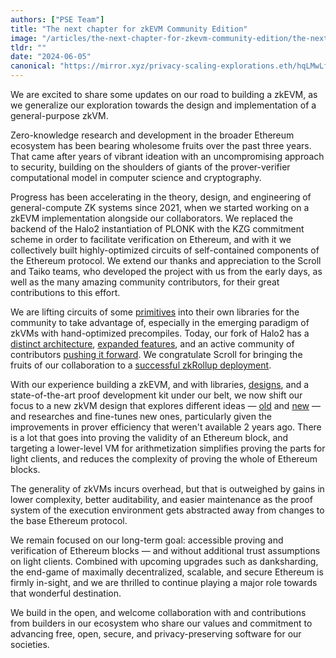 ```yaml
---
authors: ["PSE Team"]
title: "The next chapter for zkEVM Community Edition"
image: "/articles/the-next-chapter-for-zkevm-community-edition/the-next-chapter-for-zkevm-community-edition-cover.webp"
tldr: ""
date: "2024-06-05"
canonical: "https://mirror.xyz/privacy-scaling-explorations.eth/hqLMwLfKmQLj773QCRLTOT-Z8sSUaTEfQpBSdTbitbs"
---
```


We are excited to share some updates on our road to building a zkEVM, as we generalize our exploration towards the design and implementation of a general-purpose zkVM.

Zero-knowledge research and development in the broader Ethereum ecosystem has been bearing wholesome fruits over the past three years. That came after years of vibrant ideation with an uncompromising approach to security, building on the shoulders of giants of the prover-verifier computational model in computer science and cryptography.

Progress has been accelerating in the theory, design, and engineering of general-compute ZK systems since 2021, when we started working on a zkEVM implementation alongside our collaborators. We replaced the backend of the Halo2 instantiation of PLONK with the KZG commitment scheme in order to facilitate verification on Ethereum, and with it we collectively built highly-optimized circuits of self-contained components of the Ethereum protocol. We extend our thanks and appreciation to the Scroll and Taiko teams, who developed the project with us from the early days, as well as the many amazing community contributors, for their great contributions to this effort.

We are lifting circuits of some [primitives](https://github.com/privacy-scaling-explorations/zkevm-circuits/blob/main/zkevm-circuits/src/keccak_circuit.rs) into their own libraries for the community to take advantage of, especially in the emerging paradigm of zkVMs with hand-optimized precompiles. Today, our fork of Halo2 has a [distinct architecture](https://github.com/privacy-scaling-explorations/halo2/pull/254), [expanded features](https://github.com/privacy-scaling-explorations/halo2curves), and an active community of contributors [pushing it forward](https://github.com/privacy-scaling-explorations/halo2/pull/277). We congratulate Scroll for bringing the fruits of our collaboration to a [successful zkRollup deployment](https://scroll.io/blog/founder-letter).

With our experience building a zkEVM, and with libraries, [designs](https://github.com/privacy-scaling-explorations/zkevm-circuits/pull/1785), and a state-of-the-art proof development kit under our belt, we now shift our focus to a new zkVM design that explores different ideas — [old](https://dl.acm.org/doi/abs/10.1145/2699436) and [new](https://eprint.iacr.org/2024/325) — and researches and fine-tunes new ones, particularly given the improvements in prover efficiency that weren't available 2 years ago. There is a lot that goes into proving the validity of an Ethereum block, and targeting a lower-level VM for arithmetization simplifies proving the parts for light clients, and reduces the complexity of proving the whole of Ethereum blocks.

The generality of zkVMs incurs overhead, but that is outweighed by gains in lower complexity, better auditability, and easier maintenance as the proof system of the execution environment gets abstracted away from changes to the base Ethereum protocol.

We remain focused on our long-term goal: accessible proving and verification of Ethereum blocks — and without additional trust assumptions on light clients. Combined with upcoming upgrades such as danksharding, the end-game of maximally decentralized, scalable, and secure Ethereum is firmly in-sight, and we are thrilled to continue playing a major role towards that wonderful destination.

We build in the open, and welcome collaboration with and contributions from builders in our ecosystem who share our values and commitment to advancing free, open, secure, and privacy-preserving software for our societies.
